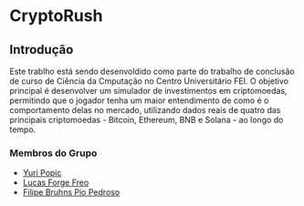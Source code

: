 # CryptoRush

## Introdução
Este trablho está sendo desenvoldido como parte do trabalho de conclusão de curso de Ciência da Cmputação no Centro Universitário FEI. O objetivo principal é desenvolver um simulador de investimentos em criptomoedas, permitindo que o jogador tenha um maior entendimento de como é o comportamento delas no mercado, utilizando dados reais de quatro das principais criptomoedas - Bitcoin, Ethereum, BNB e Solana - ao longo do tempo.

### Membros do Grupo
- [Yuri Popic](https://github.com/yuripopic)
- [Lucas Forge Freo](https://github.com/forgelucas)
- [Filipe Bruhns Pio Pedroso](https://github.com/filipe-pedroso)
